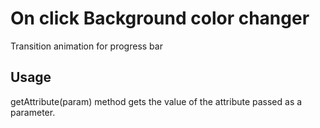 # On click Background color changer
Transition animation for progress bar

## Usage
getAttribute(param) method gets the value of the attribute passed as a parameter.
